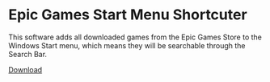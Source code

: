 # Epic Games Start Menu Shortcuter
This software adds all downloaded games from the Epic Games Store to the Windows Start menu, which means they will be searchable through the Search Bar.

[Download](https://github.com/DroidExter/Epic-Games-Start-Menu-Shortcuter/releases/latest/download/Epic.Games.Start.Menu.Shortcuter.exe)
